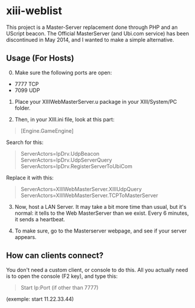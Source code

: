# xiii-weblist
This project is a Master-Server replacement done through PHP and an UScript beacon.
The Official MasterServer (and Ubi.com service) has been discontinued in May 2014, and I wanted to make a simple alternative.

## Usage (For Hosts)
0) Make sure the following ports are open:

- 7777 TCP
- 7099 UDP

1) Place your XIIIWebMasterServer.u package in your XIII/System/PC folder.

2) Then, in your XIII.ini file, look at this part:
> [Engine.GameEngine]

Search for this:

> ServerActors=IpDrv.UdpBeacon<br />
ServerActors=IpDrv.UdpServerQuery<br />
ServerActors=IpDrv.RegisterServerToUbiCom<br />

Replace it with this:

> ServerActors=XIIIWebMasterServer.XIIIUdpQuery <br />
ServerActors=XIIIWebMasterServer.TCPToMasterServer<br />

3) Now, host a LAN Server. It may take a bit more time than usual, but it's normal: it tells to the Web MasterServer than we exist. Every 6 minutes, it sends a heartbeat.

4) To make sure, go to the Masterserver webpage, and see if your server appears.

## How can clients connect?

You don't need a custom client, or console to do this. All you actually need is to open the console (F2 key), and type this:

> Start Ip:Port (if other than 7777)

(exemple: start 11.22.33.44)
